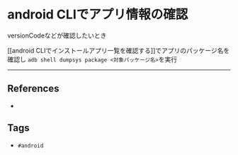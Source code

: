 # android CLIでアプリ情報の確認
versionCodeなどが確認したいとき

[[android CLIでインストールアプリ一覧を確認する]]でアプリのパッケージ名を確認し
`adb shell dumpsys package <対象パッケージ名>`を実行

---
## References
- 

## Tags
- `#android` 

















